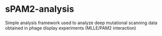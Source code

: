 # sPAM2-analysis
Simple analysis framework used to analyze deep mutational scanning data obtained in phage display experiments (MLLE/PAM2 interaction)
